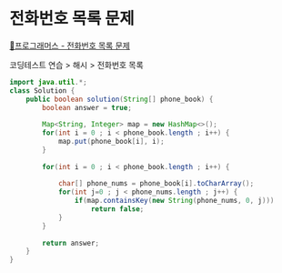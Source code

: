 # 전화번호 목록 문제

[📃프로그래머스 - 전화번호 목록 문제](https://programmers.co.kr/learn/courses/30/lessons/42577)

코딩테스트 연습 > 해시 > 전화번호 목록


``` java
import java.util.*;
class Solution {
    public boolean solution(String[] phone_book) {
        boolean answer = true;
        
        Map<String, Integer> map = new HashMap<>();
        for(int i = 0 ; i < phone_book.length ; i++) {
        	map.put(phone_book[i], i);
        }              
        
    	for(int i = 0 ; i < phone_book.length ; i++) {
    		
			char[] phone_nums = phone_book[i].toCharArray();
    		for(int j=0 ; j < phone_nums.length ; j++) {
    			if(map.containsKey(new String(phone_nums, 0, j)))
    				return false;    			
    		}
    	}
        
        return answer;
    }
}
```
